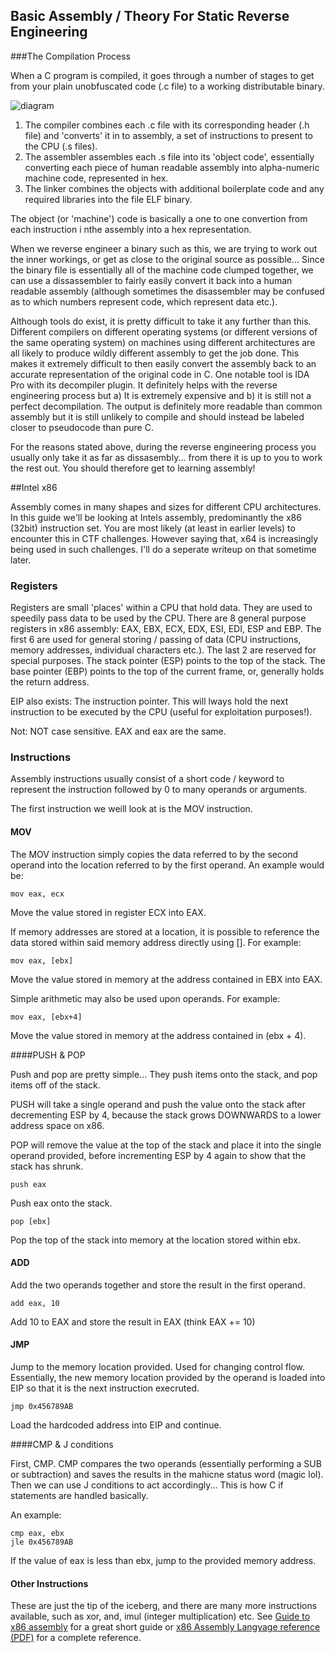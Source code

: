 ## Basic Assembly / Theory For Static Reverse Engineering

###The Compilation Process

When a C program is compiled, it goes through a number of stages to get from your plain unobfuscated code (.c file) to a working distributable binary.

![diagram](https://upload.wikimedia.org/wikipedia/commons/0/0f/Avr-gcc.png)

1. The compiler combines each .c file with its corresponding header (.h file) and 'converts' it in to assembly, a set of instructions to present to the CPU (.s files).
2. The assembler assembles each .s file into its 'object code', essentially converting each piece of human readable assembly into alpha-numeric machine code, represented in hex.
3. The linker combines the objects with additional boilerplate code and any required libraries into the file ELF binary.

The object (or 'machine') code is basically a one to one convertion from each instruction i nthe assembly into a hex representation.

When we reverse engineer a binary such as this, we are trying to work out the inner workings, or get as close to the original source as possible... Since the binary file is essentially all of the machine code clumped together, we can use a dissassembler to fairly easily convert it back into a human readable assembly (although sometimes the disassembler may be confused as to which numbers represent code, which represent data etc.).

Although tools do exist, it is pretty difficult to take it any further than this. Different compilers on different operating systems (or different versions of the same operating system) on machines using different architectures are all likely to produce wildly different assembly to get the job done. This makes it extremely difficult to then easily convert the assembly back to an accurate representation of the original code in C. One notable tool is IDA Pro with its decompiler plugin. It definitely helps with the reverse engineering process but a) It is extremely expensive and b) it is still not a perfect decompilation. The output is definitely more readable than common assembly but it is still unlikely to compile and should instead be labeled closer to pseudocode than pure C.

For the reasons stated above, during the reverse engineering process you usually only take it as far as dissasembly... from there it is up to you to work the rest out. You should therefore get to learning assembly!

##Intel x86 

Assembly comes in many shapes and sizes for different CPU architectures. In this guide we'll be looking at Intels assembly, predominantly the x86 (32bit) instruction set. You are most likely (at least in earlier levels) to encounter this in CTF challenges. However saying that, x64 is increasingly being used in such challenges. I'll do a seperate writeup on that sometime later.

### Registers
Registers are small 'places' within a CPU that hold data. They are used to speedily pass data to be used by the CPU. There are 8 general purpose registers in x86 assembly: EAX, EBX, ECX, EDX, ESI, EDI, ESP and EBP. The first 6 are used for general storing / passing of data (CPU instructions, memory addresses, individual characters etc.). The last 2 are reserved for special purposes. The stack pointer (ESP) points to the top of the stack. The base pointer (EBP) points to the top of the current frame, or, generally holds the return address. 

EIP also exists: The instruction pointer. This will lways hold the next instruction to be executed by the CPU (useful for exploitation purposes!).

Not: NOT case sensitive. EAX and eax are the same.

### Instructions
Assembly instructions usually consist of a short code / keyword to represent the instruction followed by 0 to many operands or arguments.

The first instruction we weill look at is the MOV instruction.

#### MOV

The MOV instruction simply copies the data referred to by the second operand into the location referred to by the first operand. An example would be:

```assembly
mov eax, ecx
```
Move the value stored in register ECX into EAX.

If memory addresses are stored at a location, it is possible to reference the data stored within said memory address directly using []. For example:

```assembly
mov eax, [ebx]
```
Move the value stored in memory at the address contained in EBX into EAX.

Simple arithmetic may also be used upon operands. For example:

```assembly
mov eax, [ebx+4]
```
Move the value stored in memory at the address contained in (ebx + 4).

####PUSH & POP

Push and pop are pretty simple... They push items onto the stack, and pop items off of the stack.

PUSH will take a single operand and push the value onto the stack after decrementing ESP by 4, because the stack grows DOWNWARDS to a lower address space on x86.

POP will remove the value at the top of the stack and place it into the single operand provided, before incrementing ESP by 4 again to show that the stack has shrunk.

```assembly
push eax
```
Push eax onto the stack.

```assembly
pop [ebx]
```
Pop the top of the stack into memory at the location stored within ebx.

#### ADD

Add the two operands together and store the result in the first operand.

```assembly
add eax, 10
```
Add 10 to EAX and store the result in EAX (think EAX += 10)

#### JMP

Jump to the memory location provided. Used for changing control flow. Essentially, the new memory location provided by the operand is loaded into EIP so that it is the next instruction execruted.

```assembly
jmp 0x456789AB
```
Load the hardcoded address into EIP and continue.

####CMP & J conditions

First, CMP. CMP compares the two operands (essentially performing a SUB or subtraction) and saves the results in the mahicne status word (magic lol). Then we can use J conditions to act accordingly... This is how C if statements are handled basically.

An example:

```assembly
cmp eax, ebx
jle 0x456789AB
```
If the value of eax is less than ebx, jump to the provided memory address.

#### Other Instructions
These are just the tip of the iceberg, and there are many more instructions available, such as xor, and, imul (integer multiplication) etc. See [Guide to x86 assembly](http://www.cs.virginia.edu/~evans/cs216/guides/x86.html) for a great short guide or [x86 Assembly Langyage reference (PDF)](https://docs.oracle.com/cd/E19641-01/802-1948/802-1948.pdf) for a complete reference.


